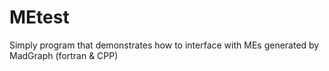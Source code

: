 MEtest
======

Simply program that demonstrates how to interface with MEs generated by MadGraph (fortran &amp; CPP)
